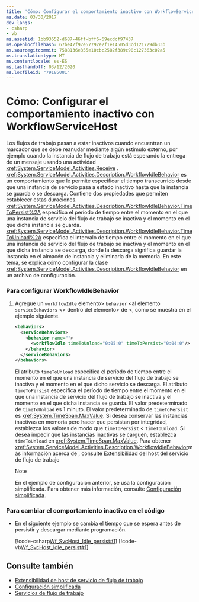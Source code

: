 ```yaml
---
title: 'Cómo: Configurar el comportamiento inactivo con WorkflowServiceHost'
ms.date: 03/30/2017
dev_langs:
- csharp
- vb
ms.assetid: 1bb93652-d687-46ff-bff6-69ecdcf97437
ms.openlocfilehash: 67be47f97e57792e2f1e14505d3cd121729db33b
ms.sourcegitcommit: 7588136e355e10cbc2582f389c90c127363c02a5
ms.translationtype: MT
ms.contentlocale: es-ES
ms.lasthandoff: 03/12/2020
ms.locfileid: "79185081"
---
```

# <a name="how-to-configure-idle-behavior-with-workflowservicehost"></a>Cómo: Configurar el comportamiento inactivo con WorkflowServiceHost
Los flujos de trabajo pasan a estar inactivos cuando encuentran un marcador que se debe reanudar mediante algún estímulo externo, por ejemplo cuando la instancia de flujo de trabajo está esperando la entrega de un mensaje usando una actividad <xref:System.ServiceModel.Activities.Receive> . <xref:System.ServiceModel.Activities.Description.WorkflowIdleBehavior> es un comportamiento que le permite especificar el tiempo transcurrido desde que una instancia de servicio pasa a estado inactivo hasta que la instancia se guarda o se descarga. Contiene dos propiedades que permiten establecer estas duraciones. <xref:System.ServiceModel.Activities.Description.WorkflowIdleBehavior.TimeToPersist%2A> especifica el período de tiempo entre el momento en el que una instancia de servicio del flujo de trabajo se inactiva y el momento en el que dicha instancia se guarda. <xref:System.ServiceModel.Activities.Description.WorkflowIdleBehavior.TimeToUnload%2A> especifica el intervalo de tiempo entre el momento en el que una instancia de servicio del flujo de trabajo se inactiva y el momento en el que dicha instancia se descarga, donde la descarga significa guardar la instancia en el almacén de instancia y eliminarla de la memoria. En este tema, se explica cómo configurar la clase <xref:System.ServiceModel.Activities.Description.WorkflowIdleBehavior> en un archivo de configuración.  
  
### <a name="to-configure-workflowidlebehavior"></a>Para configurar WorkflowIdleBehavior  
  
1. Agregue un `workflowIdle` elemento> `behavior` <al elemento `serviceBehaviors` <> dentro del elemento> de <, como se muestra en el ejemplo siguiente.  
  
    ```xml  
    <behaviors>  
      <serviceBehaviors>  
        <behavior name="">  
          <workflowIdle timeToUnload="0:05:0" timeToPersist="0:04:0"/>
        </behavior>  
      </serviceBehaviors>  
    </behaviors>  
    ```  
  
     El atributo `timeToUnload` especifica el período de tiempo entre el momento en el que una instancia de servicio del flujo de trabajo se inactiva y el momento en el que dicho servicio se descarga. El atributo `timeToPersist` especifica el período de tiempo entre el momento en el que una instancia de servicio del flujo de trabajo se inactiva y el momento en el que dicha instancia se guarda. El valor predeterminado de `timeToUnload` es 1 minuto. El valor predeterminado de `timeToPersist` es <xref:System.TimeSpan.MaxValue>. Si desea conservar las instancias inactivas en memoria pero hacer que persistan por integridad, establezca los valores de modo que `timeToPersist` < `timeToUnload`. Si desea impedir que las instancias inactivas se carguen, establezca `timeToUnload` en <xref:System.TimeSpan.MaxValue>. Para obtener <xref:System.ServiceModel.Activities.Description.WorkflowIdleBehavior>más información acerca de , consulte [Extensibilidad](../../../../docs/framework/wcf/feature-details/workflow-service-host-extensibility.md) del host del servicio de flujo de trabajo  
  
    > [!NOTE]
    > En el ejemplo de configuración anterior, se usa la configuración simplificada. Para obtener más información, consulte [Configuración simplificada](../../../../docs/framework/wcf/simplified-configuration.md).  
  
### <a name="to-change-idle-behavior-in-code"></a>Para cambiar el comportamiento inactivo en el código  
  
- En el siguiente ejemplo se cambia el tiempo que se espera antes de persistir y descargar mediante programación.  
  
     [!code-csharp[Wf_SvcHost_Idle_persist#1](../../../../samples/snippets/csharp/VS_Snippets_CFX/wf_svchost_idle_persist/cs/source.cs#1)]
     [!code-vb[Wf_SvcHost_Idle_persist#1](../../../../samples/snippets/visualbasic/VS_Snippets_CFX/wf_svchost_idle_persist/vb/source.vb#1)]  
  
## <a name="see-also"></a>Consulte también

- [Extensibilidad de host de servicio de flujo de trabajo](../../../../docs/framework/wcf/feature-details/workflow-service-host-extensibility.md)
- [Configuración simplificada](../../../../docs/framework/wcf/simplified-configuration.md)
- [Servicios de flujo de trabajo](../../../../docs/framework/wcf/feature-details/workflow-services.md)
